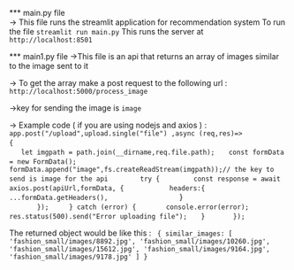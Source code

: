 *** main.py file  
-> This file runs the streamlit application for recommendation system
    To run the file ` streamlit run main.py `
    This runs the server at ` http://localhost:8501 `

*** main1.py file 
->This file is an api that returns an array of images similar to the image sent to it

-> To get the array make a post request to the following url :
    ` http://localhost:5000/process_image `

->key for sending the image is `image`

-> Example code ( if you are using nodejs and axios ) :
`  app.post("/upload",upload.single("file") ,async (req,res)=> `   
`{    `
`
`    
`    let imgpath = path.join(__dirname,req.file.path); `
`    const formData = new FormData(); `
`    formData.append("image",fs.createReadStream(imgpath));// the key to send is image for the api `
`    `
`    try {  `
`        const response = await axios.post(apiUrl,formData, { `
`            headers:{ `
`                ...formData.getHeaders(), `
`                
`            } `
`            
`        }); `
` `
`    } catch (error) { `
`        console.error(error); `
`        res.status(500).send("Error uploading file"); `
`    } `
`      `
` }); ` 

 The returned object would be like this :
 `  {
    similar_images: [
      'fashion_small/images/8892.jpg',
      'fashion_small/images/10260.jpg',
      'fashion_small/images/15612.jpg',
      'fashion_small/images/9164.jpg',
      'fashion_small/images/9178.jpg'
    ]
  } `
